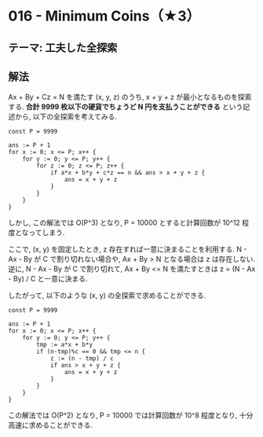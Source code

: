 # 016 - Minimum Coins（★3）

## テーマ: 工夫した全探索

## 解法
Ax + By + Cz = N を満たす (x, y, z) のうち, x + y + z が最小となるものを探索する. **合計 9999 枚以下の硬貨でちょうど N 円を支払うことができる** という記述から, 以下の全探索を考えてみる.

```golang
const P = 9999

ans := P + 1
for x := 0; x <= P; x++ {
	for y := 0; y <= P; y++ {
		for z := 0; z <= P; z++ {
			if a*x + b*y + c*z == n && ans > x + y + z {
				ans = x + y + z
			}
		}
	}
}
```

しかし, この解法では O(P^3) となり, P = 10000 とすると計算回数が 10^12 程度となってしまう.

ここで, (x, y) を固定したとき, z 存在すれば一意に決まることを利用する. N - Ax - By が C で割り切れない場合や, Ax + By > N となる場合は z は存在しない. 逆に, N - Ax - By が C で割り切れて, Ax + By <= N を満たすときは z = (N - Ax - By) / C と一意に決まる.

したがって, 以下のような (x, y) の全探索で求めることができる.

```golang
const P = 9999

ans := P + 1
for x := 0; x <= P; x++ {
	for y := 0; y <= P; y++ {
		tmp := a*x + b*y
		if (n-tmp)%c == 0 && tmp <= n {
			z := (n - tmp) / c
			if ans > x + y + z {
				ans = x + y + z
			}
		}
	}
}
```

この解法では O(P^2) となり, P = 10000 では計算回数が 10^8 程度となり, 十分高速に求めることができる.
